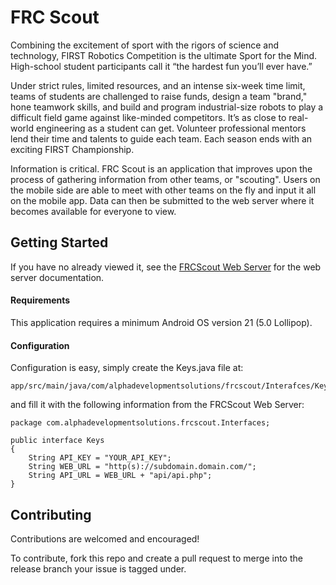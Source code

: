 # FRC Scout

Combining the excitement of sport with the rigors of science and technology, FIRST Robotics Competition is the ultimate Sport for the Mind. High-school student participants call it “the hardest fun you’ll ever have.”

Under strict rules, limited resources, and an intense six-week time limit, teams of students are challenged to raise funds, design a team "brand," hone teamwork skills, and build and program industrial-size robots to play a difficult field game against like-minded competitors. It’s as close to real-world engineering as a student can get. Volunteer professional mentors lend their time and talents to guide each team. Each season ends with an exciting FIRST Championship.

Information is critical. FRC Scout is an application that improves upon the process of gathering information from other teams, or "scouting". Users on the mobile side are able to meet with other teams on the fly and input it all on the mobile app. Data can then be submitted to the web server where it becomes available for everyone to view.

## Getting Started
If you have no already viewed it, see the [FRCScout Web Server](https://github.com/AlphaDevelopmentSolutions/FRCScoutWebServer) for the web server documentation.

#### Requirements
This application requires a minimum Android OS version 21 (5.0 Lollipop).

#### Configuration
Configuration is easy, simply create the Keys.java file at:

    app/src/main/java/com/alphadevelopmentsolutions/frcscout/Interafces/Keys.java

and fill it with the following information from the FRCScout Web Server:

    package com.alphadevelopmentsolutions.frcscout.Interfaces;
    
    public interface Keys
    {
        String API_KEY = "YOUR_API_KEY";
        String WEB_URL = "http(s)://subdomain.domain.com/";
        String API_URL = WEB_URL + "api/api.php";
    }
    
## Contributing
Contributions are welcomed and encouraged! 

To contribute, fork this repo and create a pull request to merge into the release branch your issue is tagged under.
